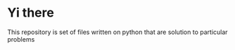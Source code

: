 # Yi there
This repository is set of files written on python that are solution to particular problems